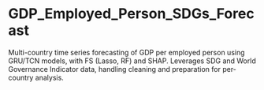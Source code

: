 # GDP_Employed_Person_SDGs_Forecast
Multi-country time series forecasting of GDP per employed person using GRU/TCN models, with FS (Lasso, RF) and SHAP. Leverages SDG and World Governance Indicator data, handling cleaning and preparation for per-country analysis.
